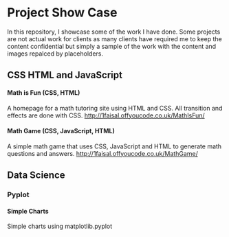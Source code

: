 # Project Show Case
In this repository, I showcase some of the work I have done. Some projects are not actual work for clients as many clients have required me to keep the content confidential but simply a sample of the work with the content and images repalced by placeholders.

## CSS HTML and JavaScript

#### Math is Fun (CSS, HTML)
A homepage for a math tutoring site using HTML and CSS. All transition and effects are done with CSS. 
http://1faisal.offyoucode.co.uk/MathIsFun/


#### Math Game (CSS, JavaScript, HTML)
A simple math game that uses CSS, JavaScript and HTML to generate math questions and answers.
http://1faisal.offyoucode.co.uk/MathGame/

## Data Science

### Pyplot

#### Simple Charts
Simple charts using matplotlib.pyplot
